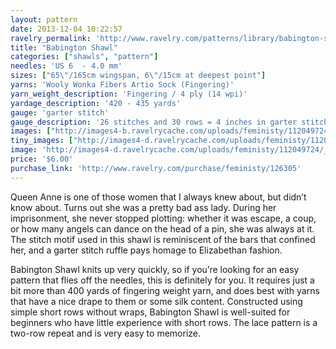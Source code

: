 ```yaml
---
layout: pattern
date: 2013-12-04 10:22:57
ravelry_permalink: 'http://www.ravelry.com/patterns/library/babington-shawl'
title: "Babington Shawl"
categories: ["shawls", "pattern"]
needles: 'US 6  - 4.0 mm'
sizes: ["65\"/165cm wingspan, 6\"/15cm at deepest point"]
yarns: 'Wooly Wonka Fibers Artio Sock (Fingering)'
yarn_weight_description: 'Fingering / 4 ply (14 wpi)'
yardage_description: '420 - 435 yards'
gauge: 'garter stitch'
gauge_description: '26 stitches and 30 rows = 4 inches in garter stitch'
images: ["http://images4-b.ravelrycache.com/uploads/feministy/112049724/_D7C6037_medium.jpg", "http://images4-d.ravelrycache.com/uploads/feministy/112049768/_D7C6036_medium.jpg"]
tiny_images: ["http://images4-d.ravelrycache.com/uploads/feministy/112049724/_D7C6037_square.jpg", "http://images4.ravelrycache.com/uploads/feministy/112049768/_D7C6036_square.jpg"]
image: 'http://images4-d.ravelrycache.com/uploads/feministy/112049724/_D7C6037_square.jpg'
price: '$6.00'
purchase_link: 'http://www.ravelry.com/purchase/feministy/126305'
---
```

<p>Queen Anne is one of those women that I always knew about, but didn’t know about. Turns out she was a pretty bad ass lady. During her imprisonment, she never stopped plotting: whether it was escape, a coup, or how many angels can dance on the head of a pin, she was always at it. The stitch motif used in this shawl is reminiscent of the bars that confined her, and a garter stitch ruffle pays homage to Elizabethan fashion.</p>

<p>Babington Shawl knits up very quickly, so if you’re looking for an easy pattern that flies off the needles, this is definitely for you. It requires just a bit more than 400 yards of fingering weight yarn, and does best with yarns that have a nice drape to them or some silk content. Constructed using simple short rows without wraps, Babington Shawl is well-suited for beginners who have little experience with short rows. The lace pattern is a two-row repeat and is very easy to memorize.</p>